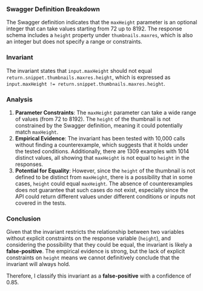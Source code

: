 ### Swagger Definition Breakdown
The Swagger definition indicates that the `maxHeight` parameter is an optional integer that can take values starting from 72 up to 8192. The response schema includes a `height` property under `thumbnails.maxres`, which is also an integer but does not specify a range or constraints.

### Invariant
The invariant states that `input.maxHeight` should not equal `return.snippet.thumbnails.maxres.height`, which is expressed as `input.maxHeight != return.snippet.thumbnails.maxres.height`.

### Analysis
1. **Parameter Constraints**: The `maxHeight` parameter can take a wide range of values (from 72 to 8192). The `height` of the thumbnail is not constrained by the Swagger definition, meaning it could potentially match `maxHeight`.
2. **Empirical Evidence**: The invariant has been tested with 10,000 calls without finding a counterexample, which suggests that it holds under the tested conditions. Additionally, there are 1309 examples with 1014 distinct values, all showing that `maxHeight` is not equal to `height` in the responses.
3. **Potential for Equality**: However, since the `height` of the thumbnail is not defined to be distinct from `maxHeight`, there is a possibility that in some cases, `height` could equal `maxHeight`. The absence of counterexamples does not guarantee that such cases do not exist, especially since the API could return different values under different conditions or inputs not covered in the tests.

### Conclusion
Given that the invariant restricts the relationship between two variables without explicit constraints on the response variable (`height`), and considering the possibility that they could be equal, the invariant is likely a **false-positive**. The empirical evidence is strong, but the lack of explicit constraints on `height` means we cannot definitively conclude that the invariant will always hold. 

Therefore, I classify this invariant as a **false-positive** with a confidence of 0.85.
